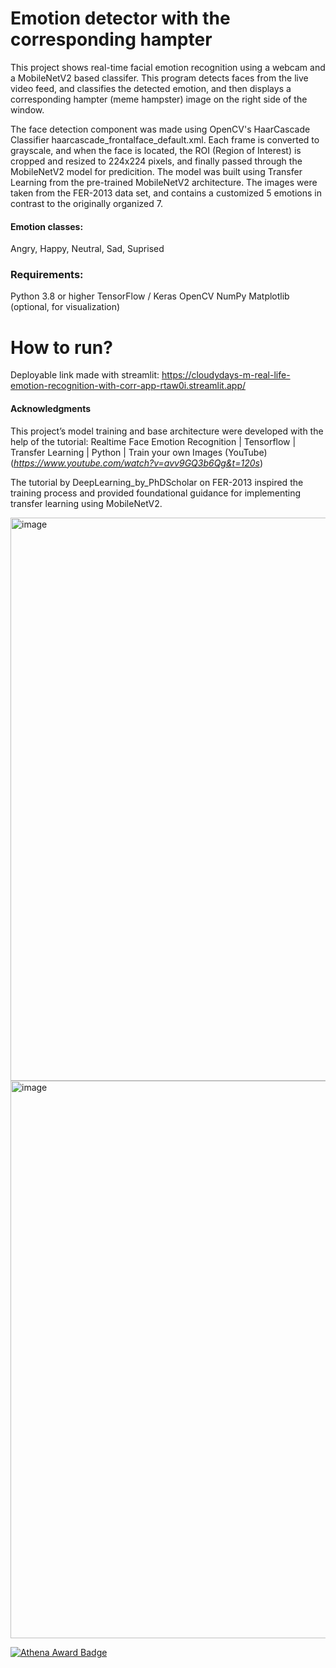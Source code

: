 # Emotion detector with the corresponding hampter

This project shows real-time facial emotion recognition using a webcam and a MobileNetV2 based classifer. This program detects faces from the live video feed, and classifies the detected emotion, and then displays a corresponding hampter (meme hampster) image on the right side of the window. 

The face detection component was made using OpenCV's HaarCascade Classifier haarcascade_frontalface_default.xml. Each frame is converted to grayscale, and when the face is located, the ROI (Region of Interest) is cropped and resized to 224x224 pixels, and finally passed through the MobileNetV2 model for predicition. The model was built using Transfer Learning from the pre-trained MobileNetV2 architecture. The images were taken from the FER-2013 data set, and contains a customized 5 emotions in contrast to the originally organized 7. 

#### Emotion classes: 

Angry, Happy, Neutral, Sad, Suprised 

### Requirements: 

Python 3.8 or higher
TensorFlow / Keras
OpenCV
NumPy
Matplotlib (optional, for visualization)

# How to run? 

Deployable link made with streamlit: https://cloudydays-m-real-life-emotion-recognition-with-corr-app-rtaw0i.streamlit.app/ 

#### Acknowledgments

This project’s model training and base architecture were developed with the help of the tutorial:
Realtime Face Emotion Recognition | Tensorflow | Transfer Learning | Python | Train your own Images (YouTube) (*https://www.youtube.com/watch?v=avv9GQ3b6Qg&t=120s*)

The tutorial by DeepLearning_by_PhDScholar on FER-2013 inspired the training process and provided foundational guidance for implementing transfer learning using MobileNetV2.

<img width="1911" height="901" alt="image" src="https://github.com/user-attachments/assets/575811e7-1fb9-47dd-bee3-b3f7c8d70460" />

<img width="1920" height="892" alt="image" src="https://github.com/user-attachments/assets/f803b524-4eaa-419b-94da-71b35171c740" />



[![Athena Award Badge](https://img.shields.io/endpoint?url=https%3A%2F%2Faward.athena.hackclub.com%2Fapi%2Fbadge)](https://award.athena.hackclub.com?utm_source=readme)


